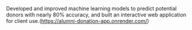 Developed and improved machine learning models to predict potential donors with nearly 80% accuracy, and built an interactive web application for client use.(https://alumni-donation-app.onrender.com/)
